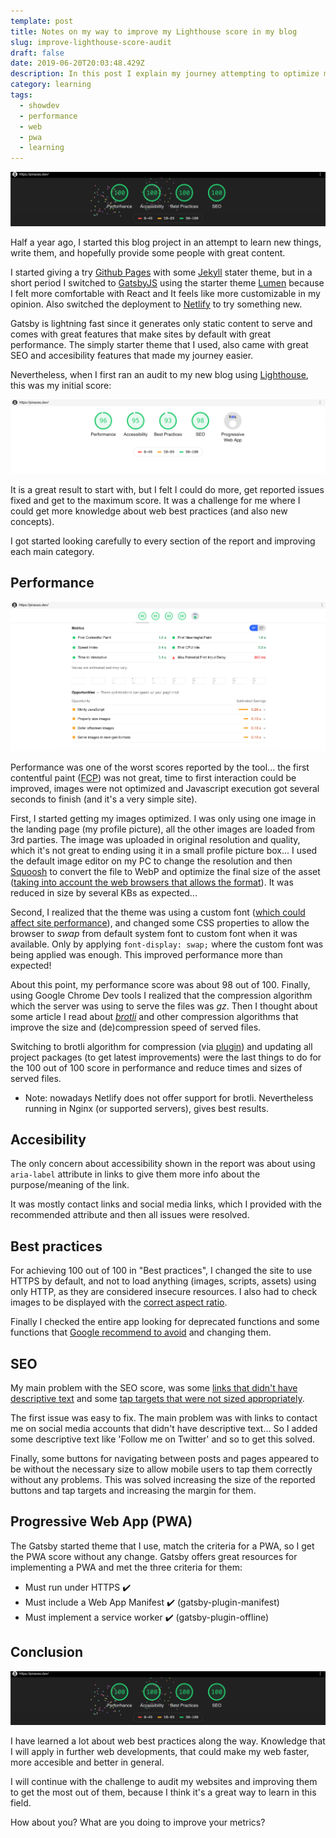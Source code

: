 ```yaml
---
template: post
title: Notes on my way to improve my Lighthouse score in my blog
slug: improve-lighthouse-score-audit
draft: false
date: 2019-06-20T20:03:48.429Z
description: In this post I explain my journey attempting to optimize my blog to the maximum, in order to achive the maximum score in Lighthouse audit tool.
category: learning
tags:
  - showdev
  - performance
  - web
  - pwa
  - learning
---
```

![Final result on LightHouse](./images/improve-lighthouse-score-audit/LightHouse_100.png)

Half a year ago, I started this blog project in an attempt to learn new things, write them, and hopefully provide some people with great content.

I started giving a try [Github Pages](https://pages.github.com/) with some [Jekyll](https://jekyllrb.com/) stater theme, but in a short period I switched to [GatsbyJS](https://www.gatsbyjs.org) using the starter theme [Lumen](https://github.com/alxshelepenok/gatsby-starter-lumen) because I felt more comfortable with React and It feels like more customizable in my opinion. Also switched the deployment to [Netlify](https://netlify.com) to try something new.

Gatsby is lightning fast since it generates only static content to serve and comes with great features that make sites by default with great performance. The simply starter theme that I used, also came with great SEO and accesibility features that made my journey easier.

Nevertheless, when I first ran an audit to my new blog using [Lighthouse](https://developers.google.com/web/tools/lighthouse/?hl=en), this was my initial score:

![Initial result from starter theme](./images/improve-lighthouse-score-audit/Initial_LightHouse.png)

It is a great result to start with, but I felt I could do more, get reported issues fixed and get to the maximum score. It was a challenge for me where I could get more knowledge about web best practices (and also new concepts).

I got started looking carefully to every section of the report and improving each main category.

## Performance

![Details on performance by Lighthouse tool](./images/improve-lighthouse-score-audit/LightHouse_Performance.png)

Performance was one of the worst scores reported by the tool... the first contentful paint ([FCP](https://developers.google.com/web/tools/lighthouse/audits/first-contentful-paint)) was not great, time to first interaction could be improved, images were not optimized and Javascript execution got several seconds to finish (and it's a very simple site).

First, I started getting my images optimized. I was only using one image in the landing page (my profile picture), all the other images are loaded from 3rd parties.
The image was uploaded in original resolution and quality, which it's not great to ending using it in a small profile picture box...
I used the default image editor on my PC to change the resolution and then [Squoosh](https://squoosh.app/) to convert the file to WebP and optimize the final size of the asset ([taking into account the web browsers that allows the format](https://caniuse.com/#feat=webp)). It was reduced in size by several KBs as expected...

Second, I realized that the theme was using a custom font ([which could affect site performance](https://developers.google.com/web/updates/2016/02/font-display)), and changed some CSS properties to allow the browser to *swap* from default system font to custom font when it was available. Only by applying `font-display: swap;` where the custom font was being applied was enough. This improved performance more than expected!

About this point, my performance score was about 98 out of 100.
Finally, using Google Chrome Dev tools I realized that the compression algorithm which the server was using to serve the files was *gz*. Then I thought about some article I read about [*brotli*](https://github.com/google/brotli) and other compression algorithms that improve the size and (de)compression speed of served files.

Switching to brotli algorithm for compression (via [plugin](https://www.gatsbyjs.org/packages/gatsby-plugin-brotli/)) and updating all project packages (to get latest improvements) were the last things to do for the 100 out of 100 score in performance and reduce times and sizes of served files.

- Note: nowadays Netlify does not offer support for brotli. Nevertheless running in Nginx (or supported servers), gives best results.

## Accesibility

The only concern about accessibility shown in the report was about using `aria-label` attribute in links to give them more info about the purpose/meaning of the link.

It was mostly contact links and social media links, which I provided with the recommended attribute and then all issues were resolved.

## Best practices

For achieving 100 out of 100 in "Best practices", I changed the site to use HTTPS by default, and not to load anything (images, scripts, assets) using only HTTP, as they are considered insecure resources. I also had to check images to be displayed with the [correct aspect ratio](https://developers.google.com/web/tools/lighthouse/audits/aspect-ratio).

Finally I checked the entire app looking for deprecated functions and some functions that [Google recommend to avoid](https://developers.google.com/web/tools/lighthouse/audits/appcache) and changing them.

## SEO

My main problem with the SEO score, was some [links that didn't have descriptive text](https://developers.google.com/web/tools/lighthouse/audits/descriptive-link-text) and some [tap targets that were not sized appropriately](https://developers.google.com/web/tools/lighthouse/audits/tap-targets).

The first issue was easy to fix. The main problem was with links to contact me on social media accounts that didn't have descriptive text... So I added some descriptive text like 'Follow me on Twitter' and so to get this solved.

Finally, some buttons for navigating between posts and pages appeared to be without the necessary size to allow mobile users to tap them correctly without any problems. This was solved increasing the size of the reported buttons and tap targets and increasing the margin for them.

## Progressive Web App (PWA)

The Gatsby started theme that I use, match the criteria for a PWA, so I get the PWA score without any change.
Gatsby offers great resources for implementing a PWA and met the three criteria for them:

- Must run under HTTPS ✔️ 
- Must include a Web App Manifest ✔️ (gatsby-plugin-manifest)
- Must implement a service worker ✔️ (gatsby-plugin-offline)

## Conclusion

![The final prize](./images/improve-lighthouse-score-audit/LightHouse_100.png)

I have learned a lot about web best practices along the way. Knowledge that I will apply in further web developments, that could make my web faster, more accesible and better in general.

I will continue with the challenge to audit my websites and improving them to get the most out of them, because I think it's a great way to learn in this field.

How about you? What are you doing to improve your metrics?
